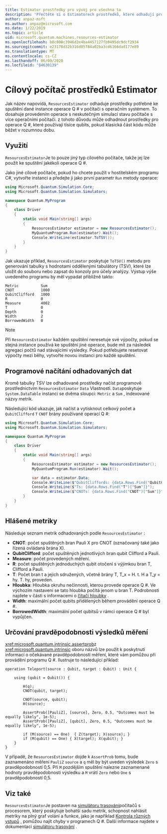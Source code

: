 ```yaml
---
title: Estimator prostředky pro vývoj pro všechna ta
description: 'Přečtěte si o Estimatorech prostředků, které odhadují prostředky potřebné ke spuštění dané instance operace Q # v počítači s více operačními systémy.'
author: anpaz-msft
ms.author: anpaz@microsoft.com
ms.date: 1/22/2019
ms.topic: article
uid: microsoft.quantum.machines.resources-estimator
ms.openlocfilehash: b0c800c3946d2e4ba4457127fb9495dc9dcf2934
ms.sourcegitcommit: e23178d32b316d05784a02ba3cd6166dad177e89
ms.translationtype: MT
ms.contentlocale: cs-CZ
ms.lasthandoff: 06/09/2020
ms.locfileid: "84630139"
---
```

# <a name="the-resources-estimator-target-machine"></a>Cílový počítač prostředků Estimator

Jak název napovídá, `ResourcesEstimator` odhaduje prostředky potřebné ke spuštění dané instance operace Q # v počítači s operačním systémem.
To dosahuje provedením operace s neskutečným simulací stavu počítače s více operačními počítači. z tohoto důvodu může odhadnout prostředky pro operace Q #, které používají tisíce qubits, pokud klasická část kódu může běžet v rozumnou dobu.

## <a name="usage"></a>Využití

`ResourcesEstimator`Je to pouze jiný typ cílového počítače, takže jej lze použít ke spuštění jakékoli operace Q #. 

Jako jiné cílové počítače, pokud ho chcete použít v hostitelském programu C#, vytvořte instanci a předejte ji jako první parametr `Run` metody operace:

```csharp
using Microsoft.Quantum.Simulation.Core;
using Microsoft.Quantum.Simulation.Simulators;

namespace Quantum.MyProgram
{
    class Driver
    {
        static void Main(string[] args)
        {
            ResourcesEstimator estimator = new ResourcesEstimator();
            MyQuantumProgram.Run(estimator).Wait();
            Console.WriteLine(estimator.ToTSV());
        }
    }
}
```

Jak ukazuje příklad, `ResourcesEstimator` poskytuje `ToTSV()` metodu pro generování tabulky s hodnotami oddělenými tabulátory (TSV), které lze uložit do souboru nebo zapsat do konzoly pro účely analýzy. Výstup výše uvedeného programu by měl vypadat přibližně takto:

```Output
Metric          Sum
CNOT            1000
QubitClifford   1000
R               0
Measure         4002
T               0
Depth           0
Width           2
BorrowedWidth   0
```

> [!NOTE]
> Při `ResourcesEstimator` každém spuštění neresetuje své výpočty, pokud se stejná instance používá ke spuštění jiné operace, bude mít za následek agregaci počtů nad stávajícími výsledky.
> Pokud potřebujete resetovat výpočty mezi běhy, vytvořte novou instanci pro každé spuštění.


## <a name="programmatically-retrieving-the-estimated-data"></a>Programové načítání odhadovaných dat

Kromě tabulky TSV lze odhadované prostředky načíst programově prostřednictvím `ResourcesEstimator` `Data` Vlastnosti. `Data`poskytuje `System.DataTable` instanci se dvěma sloupci: `Metric` a `Sum` , indexované názvy metrik.

Následující kód ukazuje, jak načíst a vytisknout celkový počet a `QubitClifford` `T` `CNOT` brány používané operací Q #:

```csharp
using Microsoft.Quantum.Simulation.Core;
using Microsoft.Quantum.Simulation.Simulators;

namespace Quantum.MyProgram
{
    class Driver
    {
        static void Main(string[] args)
        {
            ResourcesEstimator estimator = new ResourcesEstimator();
            MyQuantumProgram.Run(estimator).Wait();

            var data = estimator.Data;
            Console.WriteLine($"QubitCliffords: {data.Rows.Find("QubitClifford")["Sum"]}");
            Console.WriteLine($"Ts: {data.Rows.Find("T")["Sum"]}");
            Console.WriteLine($"CNOTs: {data.Rows.Find("CNOT")["Sum"]}");
        }
    }
}
```

## <a name="metrics-reported"></a>Hlášené metriky

Následuje seznam metrik odhadovaných podle `ResourcesEstimator` :

* __CNOT__: počet spuštěných bran Pauli X pro CNOT (označovaný také jako řízená ovládaná brána X).
* __QubitClifford__: počet spuštěných jednotlivých bran qubit Clifford a Pauli.
* __Measure__: počet provedených měření.
* __R__: počet spuštěných jednoduchých qubit otočení s výjimkou bran T, Clifford a Pauli.
* __T__: Počet bran t a jejich sdružených, včetně brány T, T_x = H. t. H a T_y = hy. T. hy, proveden.
* __Hloubka__: Hloubka okruhu nečinnosti, kterou provede operace Q #. Ve výchozím nastavení se tato hloubka počítá jenom u bran T. Podrobnosti najdete v části s informacemi o [čítači hloubky](xref:microsoft.quantum.machines.qc-trace-simulator.depth-counter) .
* __Width__: maximální počet qubits přidělených během provádění operace Q #.
* __BorrowedWidth__: maximální počet qubitsů v rámci operace Q # byl vypůjčen.


## <a name="providing-the-probability-of-measurement-outcomes"></a>Určování pravděpodobnosti výsledků měření

<xref:microsoft.quantum.intrinsic.assertprob>z <xref:microsoft.quantum.intrinsic> oboru názvů lze použít k poskytnutí informací o očekávané pravděpodobnosti měření, které vám pomůžou při provádění programu Q #. Ilustruje to následující příklad:

```qsharp
operation Teleport(source : Qubit, target : Qubit) : Unit {

    using (qubit = Qubit()) {

        H(q);
        CNOT(qubit, target);

        CNOT(source, qubit);
        H(source);

        AssertProb([PauliZ], [source], Zero, 0.5, "Outcomes must be equally likely", 1e-5);
        AssertProb([PauliZ], [qubit], Zero, 0.5, "Outcomes must be equally likely", 1e-5);

        if (M(source) == One)  { Z(target); X(source); }
        if (M(qubit) == One) { X(target); X(qubit); }
    }
}
```

V případě, že `ResourcesEstimator` dojde k `AssertProb` tomu, bude zaznamenáno měření `PauliZ` `source` a `q` měl by být uveden výsledek `Zero` s pravděpodobností 0,5. Při `M` pozdějším spuštění nalezne zaznamenané hodnoty pravděpodobnosti výsledku a `M` vrátí `Zero` nebo `One` s pravděpodobností 0,5.


## <a name="see-also"></a>Viz také

`ResourcesEstimator`Je postaven na [simulátoru trasování](xref:microsoft.quantum.machines.qc-trace-simulator.intro)počítačů s procesorem, který poskytuje bohatší sadu metrik, schopnost nahlásit metriky na plný graf volání a funkce, jako je například [Kontrola různých vstupů](xref:microsoft.quantum.machines.qc-trace-simulator.distinct-inputs) , pomůžou najít chyby v programech Q #. Další informace najdete v dokumentaci [simulátoru trasování](xref:microsoft.quantum.machines.qc-trace-simulator.intro) .

